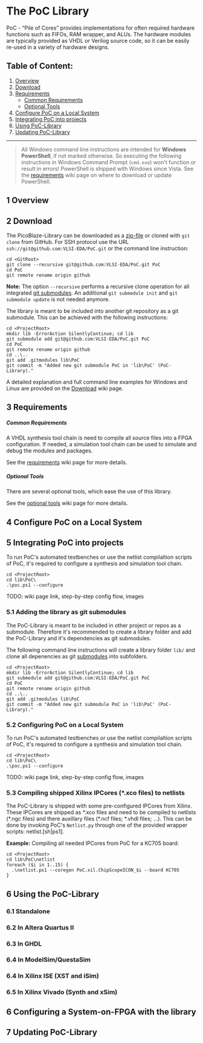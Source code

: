 The PoC Library
================================================================================

PoC - “Pile of Cores” provides implementations for often required hardware
functions such as FIFOs, RAM wrapper, and ALUs. The hardware modules are
typically provided as VHDL or Verilog source code, so it can be easily re-used
in a variety of hardware designs.

## Table of Content:
 1. [Overview](#1-overview)
 2. [Download](#2-download)
 3. [Requirements](#3-requirements)
	- [Common Requirements](#common-requirements)
	- [Optional Tools](#optional-tools)
 4. [Configure PoC on a Local System](#4-configure-poc-on-a-local-system)
 5. [Integrating PoC into projects](#5-integrating-poc-into-projects)
 6. [Using PoC-Library](#6-using-poc-library)
 7. [Updating PoC-Library](#7-updating-picoblaze-library)

------

> All Windows command line instructions are intended for **Windows PowerShell**, if not marked otherwise. So executing the following instructions in Windows Command Prompt (`cmd.exe`) won't function or result in errors! PowerShell is shipped with Windows since Vista. See the [requirements](Requirements) wiki page on where to download or update PowerShell.

## 1 Overview




## 2 Download

The PicoBlaze-Library can be downloaded as a [zip-file][download] or
cloned with `git clone` from GitHub. For SSH protocol use the URL `ssh://git@github.com:VLSI-EDA/PoC.git` or the command line instruction:

    cd <GitRoot>
    git clone --recursive git@github.com:VLSI-EDA/PoC.git PoC
    cd PoC
    git remote rename origin github

**Note:** The option `--recursive` performs a recursive clone operation for all integrated [git submodules][git_submod]. An additional `git submodule init` and `git submodule update` is not needed anymore. 

The library is meant to be included into another git repository as a git submodule. This can be achieved with the following instructions:

    cd <ProjectRoot>
    mkdir lib -ErrorAction SilentlyContinue; cd lib
    git submodule add git@github.com:VLSI-EDA/PoC.git PoC
    cd PoC
    git remote rename origin github
    cd ..\..
    git add .gitmodules lib\PoC
    git commit -m "Added new git submodule PoC in 'lib\PoC' (PoC-Library)."


A detailed explanation and full command line examples for Windows and Linux are provided on the [Download](Download) wiki page.

 [download]: https://github.com/VLSI-EDA/PoC/archive/master.zip

## 3 Requirements

##### Common Requirements

A VHDL synthesis tool chain is need to compile all source files into a FPGA configuration.  If needed, a simulation tool chain can be used to simulate and debug the modules and packages.

See the [requirements](Requirements#common-requirements) wiki page for more details.  


##### Optional Tools

There are several optional tools, which ease the use of this library.

See the [optional tools](Requirements#optional-tools) wiki page for more details.

## 4 Configure PoC on a Local System


## 5 Integrating PoC into projects

To run PoC's automated testbenches or use the netlist compilaltion scripts of PoC, it's required to configure a synthesis and simulation tool chain.

    cd <ProjectRoot>
    cd lib\PoC\
    .\poc.ps1 --configure

TODO: wiki page link, step-by-step config flow, images

### 5.1 Adding the library as git submodules

The PoC-Library is meant to be included in other project or repos as a submodule. Therefore it's recommended to create a library folder and add the PoC-Library and it's dependencies as git submodules.

The following command line instructions will create a library folder `lib/` and clone all depenencies
as git [submodules][git_submod] into subfolders.

    cd <ProjectRoot>
    mkdir lib -ErrorAction SilentlyContinue; cd lib
    git submodule add git@github.com:VLSI-EDA/PoC.git PoC
    cd PoC
    git remote rename origin github
    cd ..\..
    git add .gitmodules lib\PoC
    git commit -m "Added new git submodule PoC in 'lib\PoC' (PoC-Library)."

[git_submod]: http://git-scm.com/book/en/v2/Git-Tools-Submodules

### 5.2 Configuring PoC on a Local System

To run PoC's automated testbenches or use the netlist compilaltion scripts of PoC, it's required to configure a synthesis and simulation tool chain.

    cd <ProjectRoot>
    cd lib\PoC\
    .\poc.ps1 --configure

TODO: wiki page link, step-by-step config flow, images

### 5.3 Compiling shipped Xilinx IPCores (*.xco files) to netlists

The PoC-Library is shipped with some pre-configured IPCores from Xilinx. These IPCores are shipped as \*.xco files and need to be compiled to netlists (\*.ngc files) and there auxillary
files (\*.ncf files; \*.vhdl files; ...). This can be done by invoking PoC's `Netlist.py` through one of the
provided wrapper scripts: netlist.[sh|ps1].

**Example:** Compiling all needed IPCores from PoC for a KC705 board:

    cd <ProjectRoot>
    cd lib\PoC\netlist
    foreach ($i in 1..15) {
      .\netlist.ps1 --coregen PoC.xil.ChipScopeICON_$i --board KC705
    }


## 6 Using the PoC-Library


### 6.1 Standalone

### 6.2 In Altera Quartus II

### 6.3 In GHDL

### 6.4 In ModelSim/QuestaSim

### 6.4 In Xilinx ISE (XST and iSim)

### 6.5 In Xilinx Vivado (Synth and xSim)


## 6 Configuring a System-on-FPGA with the library



## 7 Updating PoC-Library

